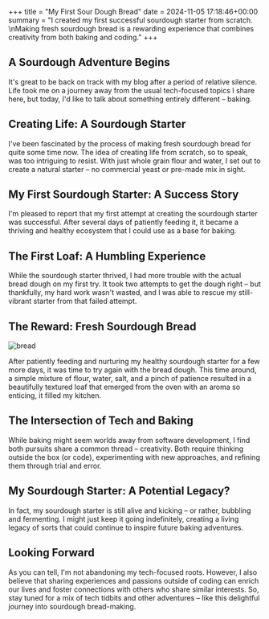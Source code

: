 +++
title = "My First Sour Dough Bread"
date = 2024-11-05 17:18:46+00:00
summary = "I created my first successful sourdough starter from scratch. \nMaking fresh sourdough bread is a rewarding experience that combines creativity from both baking and coding."
+++
## A Sourdough Adventure Begins

It's great to be back on track with my blog after a period of relative silence. Life took me on a journey away from the usual tech-focused topics I share here, but today, I'd like to talk about something entirely different – baking.

## Creating Life: A Sourdough Starter

I've been fascinated by the process of making fresh sourdough bread for quite some time now. The idea of creating life from scratch, so to speak, was too intriguing to resist. With just whole grain flour and water, I set out to create a natural starter – no commercial yeast or pre-made mix in sight.

## My First Sourdough Starter: A Success Story

I'm pleased to report that my first attempt at creating the sourdough starter was successful. After several days of patiently feeding it, it became a thriving and healthy ecosystem that I could use as a base for baking.

## The First Loaf: A Humbling Experience

While the sourdough starter thrived, I had more trouble with the actual bread dough on my first try. It took two attempts to get the dough right – but thankfully, my hard work wasn't wasted, and I was able to rescue my still-vibrant starter from that failed attempt.

## The Reward: Fresh Sourdough Bread

![bread](https://fs.0x29a.me/static/bread.webp)

After patiently feeding and nurturing my healthy sourdough starter for a few more days, it was time to try again with the bread dough. This time around, a simple mixture of flour, water, salt, and a pinch of patience resulted in a beautifully textured loaf that emerged from the oven with an aroma so enticing, it filled my kitchen.

## The Intersection of Tech and Baking

While baking might seem worlds away from software development, I find both pursuits share a common thread – creativity. Both require thinking outside the box (or code), experimenting with new approaches, and refining them through trial and error. 

## My Sourdough Starter: A Potential Legacy?

In fact, my sourdough starter is still alive and kicking – or rather, bubbling and fermenting. I might just keep it going indefinitely, creating a living legacy of sorts that could continue to inspire future baking adventures.

## Looking Forward

As you can tell, I'm not abandoning my tech-focused roots. However, I also believe that sharing experiences and passions outside of coding can enrich our lives and foster connections with others who share similar interests. So, stay tuned for a mix of tech tidbits and other adventures – like this delightful journey into sourdough bread-making.
